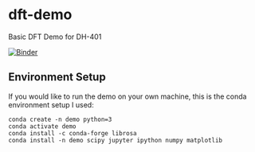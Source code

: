 # dft-demo
Basic DFT Demo for DH-401

[![Binder](https://mybinder.org/badge_logo.svg)](https://mybinder.org/v2/gh/apmcleod/dft-demo/master?filepath=demo.ipynb)

## Environment Setup
If you would like to run the demo on your own machine, this is the conda environment setup I used:

```
conda create -n demo python=3
conda activate demo
conda install -c conda-forge librosa
conda install -n demo scipy jupyter ipython numpy matplotlib
```
